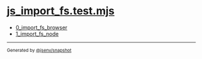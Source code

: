 # [js_import_fs.test.mjs](../js_import_fs.test.mjs)


- [0_import_fs_browser](0_import_fs_browser/0_import_fs_browser.md)
- [1_import_fs_node](1_import_fs_node/1_import_fs_node.md)

---

<sub>
  Generated by <a href="https://github.com/jsenv/core/tree/main/packages/tooling/snapshot">@jsenv/snapshot</a>
</sub>
